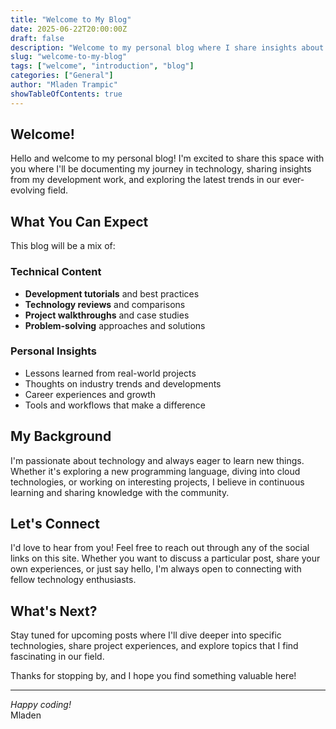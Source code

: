 ```yaml
---
title: "Welcome to My Blog"
date: 2025-06-22T20:00:00Z
draft: false
description: "Welcome to my personal blog where I share insights about technology, development, and my journey in the tech world."
slug: "welcome-to-my-blog"
tags: ["welcome", "introduction", "blog"]
categories: ["General"]
author: "Mladen Trampic"
showTableOfContents: true
---
```


## Welcome!

Hello and welcome to my personal blog! I'm excited to share this space with you where I'll be documenting my journey in technology, sharing insights from my development work, and exploring the latest trends in our ever-evolving field.

## What You Can Expect

This blog will be a mix of:

### Technical Content
- **Development tutorials** and best practices
- **Technology reviews** and comparisons  
- **Project walkthroughs** and case studies
- **Problem-solving** approaches and solutions

### Personal Insights
- Lessons learned from real-world projects
- Thoughts on industry trends and developments
- Career experiences and growth
- Tools and workflows that make a difference

## My Background

I'm passionate about technology and always eager to learn new things. Whether it's exploring a new programming language, diving into cloud technologies, or working on interesting projects, I believe in continuous learning and sharing knowledge with the community.

## Let's Connect

I'd love to hear from you! Feel free to reach out through any of the social links on this site. Whether you want to discuss a particular post, share your own experiences, or just say hello, I'm always open to connecting with fellow technology enthusiasts.

## What's Next?

Stay tuned for upcoming posts where I'll dive deeper into specific technologies, share project experiences, and explore topics that I find fascinating in our field.

Thanks for stopping by, and I hope you find something valuable here!

---

*Happy coding!*  
Mladen
